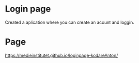 # Login page

Created a aplication where you can create an acount and loggin.

# Page
https://medieinstitutet.github.io/loginpage-kodareAnton/
